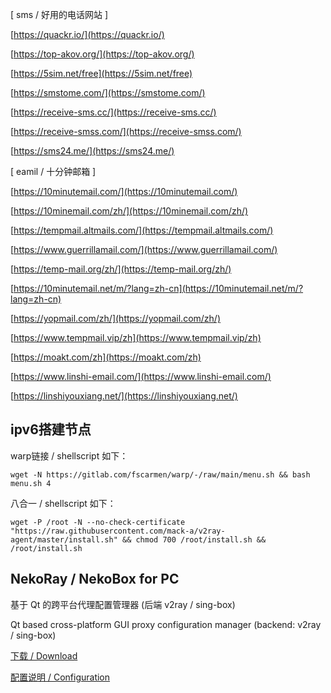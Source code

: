 
[ sms / 好用的电话网站 ]

[https://quackr.io/](https://quackr.io/)

[https://top-akov.org/](https://top-akov.org/)

[https://5sim.net/free](https://5sim.net/free) 

[https://smstome.com/](https://smstome.com/)

[https://receive-sms.cc/](https://receive-sms.cc/)

[https://receive-smss.com/](https://receive-smss.com/)

[https://sms24.me/](https://sms24.me/)

[ eamil / 十分钟邮箱 ]

[https://10minutemail.com/](https://10minutemail.com/)

[https://10minemail.com/zh/](https://10minemail.com/zh/)

[https://tempmail.altmails.com/](https://tempmail.altmails.com/)

[https://www.guerrillamail.com/](https://www.guerrillamail.com/)

[https://temp-mail.org/zh/](https://temp-mail.org/zh/)

[https://10minutemail.net/m/?lang=zh-cn](https://10minutemail.net/m/?lang=zh-cn)

[https://yopmail.com/zh/](https://yopmail.com/zh/)

[https://www.tempmail.vip/zh](https://www.tempmail.vip/zh)

[https://moakt.com/zh](https://moakt.com/zh)

[https://www.linshi-email.com/](https://www.linshi-email.com/)

[https://linshiyouxiang.net/](https://linshiyouxiang.net/)


## ipv6搭建节点
warp链接 / shellscript 如下：

    wget -N https://gitlab.com/fscarmen/warp/-/raw/main/menu.sh && bash menu.sh 4

八合一 / shellscript 如下：

    wget -P /root -N --no-check-certificate "https://raw.githubusercontent.com/mack-a/v2ray-agent/master/install.sh" && chmod 700 /root/install.sh && /root/install.sh


## NekoRay / NekoBox for PC

基于 Qt 的跨平台代理配置管理器 (后端 v2ray / sing-box)

Qt based cross-platform GUI proxy configuration manager (backend: v2ray / sing-box)

[下载 / Download](https://github.com/MatsuriDayo/nekoray/releases)

[配置说明 / Configuration](/n-configuration/)




